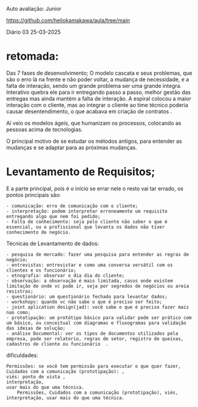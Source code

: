 Auto avaliação: Junior 

https://github.com/heliokamakawa/aula/tree/main

Diário 03  25-03-2025 

# retomada:
Das 7 fases de desenvolvimento;
	O modelo cascata e seus problemas, que são o erro lá na frente e não poder voltar, a mudança de necessidade, e a falta de interação, sendo um grande problema ser uma grande íntegra.
Interativo quebra ele para ir entregando passo a passo, melhor gestão das entregas mas ainda mantém a falta de interação.
A espiral colocou a maior interação com o cliente, mas ao integrar o cliente ao time técnico poderia causar desentendimento, o que acabava em criação de contratos .

Aí veio os modelos ágeis, que humanizam os processos, colocando as pessoas acima de tecnologias.

O principal motivo de se estudar os métodos antigos, para entender as mudanças e se adaptar para as próximas mudanças.

      
# Levantamento de Requisitos;
	
E a parte principal, pois é o início se errar nele o resto vai tar errado, os pontos principais são:

	- comunicação: erro de comunicação com o cliente;
	- interpretação: podem interpretar erroneamente um requisito entregando algo que nem foi pedido;
	- Falta de conhecimento: seja pelo cliente não saber o que é essencial, ou o profissional que levanta os dados não tiver conhecimento de negócio.

Técnicas de Levantamento de dados: 

	- pesquisa de mercado: fazer uma pesquisa para entender as regras de negócio;
	- entrevistas: entrevistar e como uma conversa versátil com os clientes e os funcionário;
	- etnografia: observar o dia dia do cliente;
	- observação: a observação é mais limitada, casos onde existem limitação de onde vc pode ir, seja por segredos de negócios ou areia resistras;
	- questionário: um questionário fechado para levantar dados;
	- workshops: quando vc não sabe o que é preciso ser feito;
	- joint aplication design(jad): você sabe o que é preciso fazer mais nao como;
	- prototipação: um protótipo básico para validar pode ser prático com um básico, ou conceitual com diagramas e fluxogramas para validação das ideias de solução;
	- análise Documental: ver os tipos de documentos utilizados pela empresa, pode ser relatorio, regras de setor, registro de queixas, cadastros de cliente ou funcionário  .


dificuldades:

	Permissões: se você tem permissão para executar o que quer fazer, 
	Cuidados com a comunicação (prototipação): , 
	viés: ponto de vista , 
	interpretação,
	usar mais do que uma técnica.
		Permissões, Cuidados com a comunicação (prototipação), viés, interpretação, usar mais do que uma técnica.

